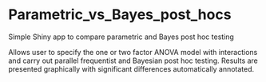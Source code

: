 # Parametric_vs_Bayes_post_hocs

Simple Shiny app to compare parametric and Bayes post hoc testing  

Allows user to specify the one or two factor ANOVA model with interactions and carry out parallel frequentist and Bayesian post hoc testing. Results are presented graphically with significant differences automatically annotated. 
